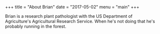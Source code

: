 +++
title = "About Brian"
date = "2017-05-02"
menu = "main"
+++


Brian is a research plant pathologist with the US Department of Agriculture's Agricultural Research Service.
When he's not doing that he's probably running in the forest.



